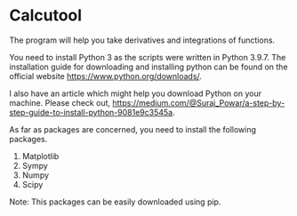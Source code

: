 # Calcutool
The program will help you take derivatives and integrations of functions. 

You need to install Python 3 as the scripts were written in Python 3.9.7. The installation guide for downloading and installing python can be found on the official website https://www.python.org/downloads/.

I also have an article which might help you download Python on your machine. Please check out, https://medium.com/@Suraj_Powar/a-step-by-step-guide-to-install-python-9081e9c3545a.

As far as packages are concerned, you need to install the following packages.
1) Matplotlib
2) Sympy
3) Numpy
4) Scipy

Note: This packages can be easily downloaded using pip.
